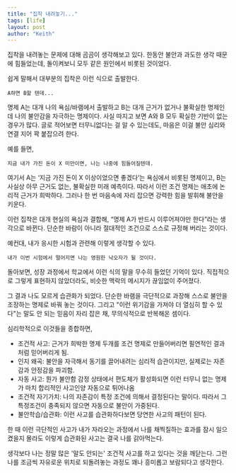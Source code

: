 ```yaml
---
title: "집착 내려놓기..."
tags: [life]
layout: post
author: "Keith"
---
```


집착을 내려놓는 문제에 대해 곰곰이 생각해보고 있다.
한동안 불안과 과도한 생각 때문에 힘들었는데, 돌이켜보니 모두 같은 원인에서 비롯된 것이었다.

쉽게 말해서 대부분의 집착은 이런 식으로 출발한다. 

```
A하면 B할 텐데...
```

명제 A는 대개 나의 욕심/바램에서 출발하고 B는 대개 근거가 없거나 불확실한 명제인데 나의 불안감을 자극하는 명제이다. 사실 따지고 보면 A와 B 모두 확실한 기반이 없는 경우가 많다. 글로 적어보면 터무니없다는 걸 알 수 있는데도, 마음은 이걸 불안 심리와 연결 지어 꽉 붙잡으려 한다.

예를 들면, 

```
지금 내가 가진 돈이 X 미만이면, 나는 나중에 힘들어질텐데.
```

여기서 A는 ‘지금 가진 돈이 X 이상이었으면 좋겠다’는 욕심에서 비롯된 명제이고, B는 사실상 아무 근거도 없는, 불확실한 미래 예측이다. 따라서 이런 조건 명제는 애초에 논리적 근거가 희박하다. 그러나 한 번 마음속에 자리 잡으면 강력한 힘을 발휘해 불안을 키운다.

이런 집착은 대개 현실의 욕심과 결합해, “명제 A가 반드시 이루어져야만 한다”라는 생각으로 바뀐다. 단순한 바람이 아니라 절대적인 조건으로 스스로 규정해 버리는 것이다.

예컨대, 내가 응시한 시험과 관련해 이렇게 생각할 수 있다.

```
내가 이번 시험에서 떨어지면 나는 영원한 낙오자가 될 것이다.
```

돌아보면, 성장 과정에서 학교에서 이런 식의 말을 무수히 들었던 기억이 있다. 직접적으로 그렇게 표현하지 않았더라도, 비슷한 맥락의 메시지가 끊임없이 주어졌다.

그 결과 나도 모르게 습관화가 되었다. 단순한 바램을 극단적으로 과장해 스스로 불안을 조장하는 명제로 바꿔 놓는 것이다. 그리고 "이런 위기감을 가져야 더 열심히 할 수 있다"는 말도 안 되는 믿음이 자리 잡은 채, 무의식적으로 반복해온 셈이다.

심리학적으로 이것들을 종합하면,
- 조건적 사고: 근거가 희박한 명제 두개를 조건 명제로 만들어버리면 필연적인 결과처럼 믿어버리게 됨.
- 인지 왜곡: 불안을 자극해서 동기를 끌어내려는 심리적 습관이지만, 실제로는 자존감과 안정감을 파괴함.
- 자동 사고: 뭔가 불안함 감정 상태에서 편도체가 활성화되면 이런 터무니 없는 명제가 마치 합리적인 사고인양 자동으로 튀어나옴
- 조건적 자기가치: 나의 자존감이 특정 조건에 의해서 결정된다는 말이다. 따라서 그 특정조건이 충족되지 않으면 자동으로 불안이 가중된다.
- 불안학습/습관화: 이런 사고를 습관화하다보면 당연한 사고의 패턴이 된다. 

한 때 이런 극단적인 사고가 내가 자라오는 과정에서 나를 채찍질하는 효과를 잠시 일으켰을지 몰라도 이렇게 습관화된 사고는 결국 나를 갉아먹는다. 

생각보다 나는 정말 많은 '말도 안되는' 조건적 사고를 하고 있다는 것을 깨닫는다. 그런 나를 조금씩 자유로운 위치로 되돌려놓는 과정도 꽤나 흥미롭고 보람되다고 생각한다. 